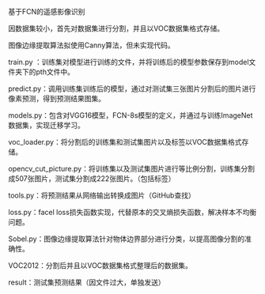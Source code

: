基于FCN的遥感影像识别

因数据集较小，首先对数据集进行分割，并且以VOC数据集格式存储。

图像边缘提取算法拟使用Canny算法，但未实现代码。

train.py ：训练集对模型进行训练的文件，并将训练后的模型参数保存到model文件夹下的pth文件中。

predict.py：调用训练集训练后的模型，通过对测试集三张图片分割后的图片进行像素预测，得到预测结果图集。

models.py：包含对VGG16模型，FCN-8s模型的定义，并通过与训练ImageNet数据集，实现迁移学习。

voc_loader.py：将分割后的训练集和测试集图片以及标签以VOC数据集格式存储。

opencv_cut_picture.py：将训练集以及测试集图片进行等比例分割，训练集分割成507张图片，测试集分割成222张图片。（包括标签）

tools.py：将预测结果从网络输出转换成图片（GitHub查找）

loss.py：facel loss损失函数实现，代替原本的交叉熵损失函数，解决样本不均衡问题。

Sobel.py：图像边缘提取算法针对物体边界部分进行分类，以提高图像分割的准确性。

VOC2012：分割后并且以VOC数据集格式整理后的数据集。

result：测试集预测结果（因文件过大，单独发送）